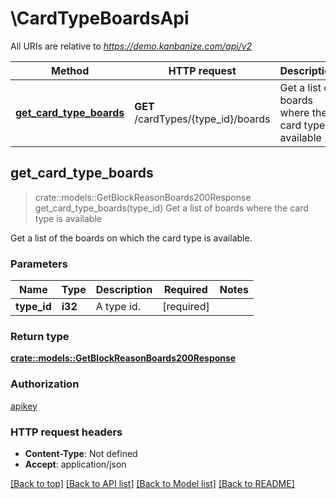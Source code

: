 # \CardTypeBoardsApi

All URIs are relative to *https://demo.kanbanize.com/api/v2*

Method | HTTP request | Description
------------- | ------------- | -------------
[**get_card_type_boards**](CardTypeBoardsApi.md#get_card_type_boards) | **GET** /cardTypes/{type_id}/boards | Get a list of boards where the card type is available



## get_card_type_boards

> crate::models::GetBlockReasonBoards200Response get_card_type_boards(type_id)
Get a list of boards where the card type is available

Get a list of the boards on which the card type is available.

### Parameters


Name | Type | Description  | Required | Notes
------------- | ------------- | ------------- | ------------- | -------------
**type_id** | **i32** | A type id. | [required] |

### Return type

[**crate::models::GetBlockReasonBoards200Response**](getBlockReasonBoards_200_response.md)

### Authorization

[apikey](../README.md#apikey)

### HTTP request headers

- **Content-Type**: Not defined
- **Accept**: application/json

[[Back to top]](#) [[Back to API list]](../README.md#documentation-for-api-endpoints) [[Back to Model list]](../README.md#documentation-for-models) [[Back to README]](../README.md)

